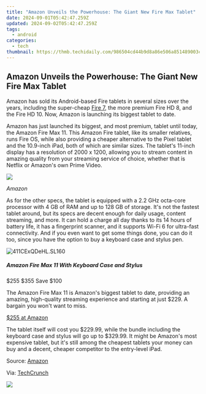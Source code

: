 ```yaml
---
title: "Amazon Unveils the Powerhouse: The Giant New Fire Max Tablet"
date: 2024-09-01T05:42:47.259Z
updated: 2024-09-02T05:42:47.259Z
tags:
  - android
categories:
  - tech
thumbnail: https://thmb.techidaily.com/986504cd44b9d8a86e506a851489003cdb37fac4314ef47bdf65ab2174d555e1.jpg
---
```


## Amazon Unveils the Powerhouse: The Giant New Fire Max Tablet

Amazon has sold its Android-based Fire tablets in several sizes over the years, including the super-cheap [Fire 7](https://youtube-help.techidaily.com/new-professional-rapid-thumbnail-artistry-for-valorant-games/), the more premium Fire HD 8, and the Fire HD 10\. Now, Amazon is launching its biggest tablet to date.

 Amazon has just launched its biggest, and most premium, tablet until today, the Amazon Fire Max 11\. This Amazon Fire tablet, like its smaller relatives, runs Fire OS, while also providing a cheaper alternative to the Pixel tablet and the 10.9-inch iPad, both of which are similar sizes. The tablet's 11-inch display has a resolution of 2000 x 1200, allowing you to stream content in amazing quality from your streaming service of choice, whether that is Netflix or Amazon's own Prime Video.

![](https://static1.howtogeekimages.com/wordpress/wp-content/uploads/2023/05/Amazon-Fire-Max-11-2.jpg) 

_Amazon_

 As for the other specs, the tablet is equipped with a 2.2 GHz octa-core processor with 4 GB of RAM and up to 128 GB of storage. It's not the fastest tablet around, but its specs are decent enough for daily usage, content streaming, and more. It can hold a charge all day thanks to its 14 hours of battery life, it has a fingerprint scanner, and it supports Wi-Fi 6 for ultra-fast connectivity. And if you even want to get some things done, you can do it too, since you have the option to buy a keyboard case and stylus pen.

![411CExQDeHL._SL160_](https://static1.howtogeekimages.com/wordpress/wp-content/uploads/2023/06/411cexqdehl-_sl160_.jpg) 

#####  Amazon Fire Max 11 With Keyboard Case and Stylus

$255 $355 Save $100 

The Amazon Fire Max 11 is Amazon's biggest tablet to date, providing an amazing, high-quality streaming experience and starting at just $229\. A bargain you won't want to miss.

[$255 at Amazon](https://www.amazon.com/dp/B0C1MYYFBW/ref=ods%5Fsurl%5Fstne) 

 The tablet itself will cost you $229.99, while the bundle including the keyboard case and stylus will go up to $329.99\. It might be Amazon's most expensive tablet, but it's still among the cheapest tablets your money can buy and a decent, cheaper competitor to the entry-level iPad.

 Source: [Amazon](https://www.aboutamazon.com/news/devices/amazon-fire-max-11-tablet-best-features) 

 Via: [TechCrunch](https://techcrunch.com/2023/05/23/amazon-launches-its-biggest-tablet-the-230-fire-max-11/?guccounter=1&guce%5Freferrer=aHR0cHM6Ly90cmVsbG8uY29tLw&guce%5Freferrer%5Fsig=AQAAALHjdFU5ECjRYpZyyiOiaFA3gRXAD9e1nVYtsUqUh8IHUG8dmYbToSsU3lFBQKhLAFG2U%5FNLbdnBMHlxaGg8D60OQe6G%5FrpK7hdRjFbKHdwwe%5FD%5FBrygVUa%5FhemHrcLBuhWlKeeFCO43moHPcFFLuFPJeTFI7t6y2oR8dwSnkAA%5F)

<ins class="adsbygoogle"
     style="display:block"
     data-ad-format="autorelaxed"
     data-ad-client="ca-pub-7571918770474297"
     data-ad-slot="1223367746"></ins>



<ins class="adsbygoogle"
     style="display:block"
     data-ad-client="ca-pub-7571918770474297"
     data-ad-slot="8358498916"
     data-ad-format="auto"
     data-full-width-responsive="true"></ins>



<!-- affiliate ads begin -->
<a href="https://shop.mondly.com/affiliate.php?ACCOUNT=ATISTUDI&AFFILIATE=108875&PATH=https%3A%2F%2Fwww.mondly.com%3FAFFILIATE%3D108875%26RESOURCE%3D%2BEducational%2B970x90%2B"><img src="https://secure.avangate.com/images/merchant/69c418c33ec2e1a4267fa9bb77fa1428/educational-970x90.gif" border="0"></a>
<!-- affiliate ads end -->